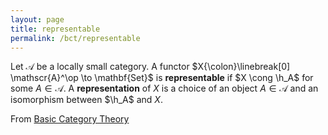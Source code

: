 ```yaml
---
layout: page
title: representable
permalink: /bct/representable
---
```

Let $\mathscr{A}$ be a locally small category.  A functor $X{\colon}\linebreak[0] \mathscr{A}^\op \to \mathbf{Set}$ is **representable**    if $X \cong \h_A$ for some $A \in \mathscr{A}$.  A **representation**    of $X$ is a choice of an object $A \in \mathscr{A}$ and an isomorphism between $\h_A$ and $X$.


From [Basic Category Theory](https://mathgloss.github.io/MathGloss/bct.html)